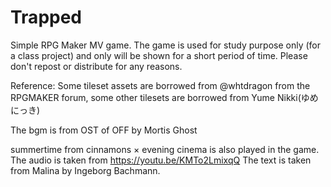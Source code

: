 # Trapped

Simple RPG Maker MV game. The game is used for study purpose only (for a class project) and only will be shown for a short period of time. Please don't repost or distribute for any reasons.

Reference:
Some tileset assets are borrowed from @whtdragon from the RPGMAKER forum, some other tilesets are borrowed from Yume Nikki(ゆめにっき)

The bgm is from OST of OFF by Mortis Ghost

summertime from cinnamons × evening cinema is also played in the game. The audio is taken from https://youtu.be/KMTo2LmixqQ
The text is taken from Malina by Ingeborg Bachmann.
